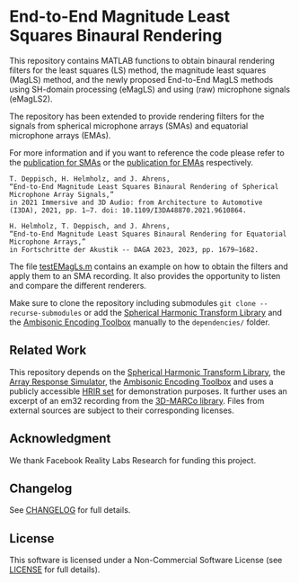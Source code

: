 # End-to-End Magnitude Least Squares Binaural Rendering
This repository contains MATLAB functions to obtain binaural rendering filters for the least squares (LS) method, the magnitude least squares (MagLS) method, and the newly proposed End-to-End MagLS methods using SH-domain processing (eMagLS) and using (raw) microphone signals (eMagLS2).

The repository has been extended to provide rendering filters for the signals from spherical microphone arrays (SMAs) and equatorial microphone arrays (EMAs).

For more information and if you want to reference the code please refer to the [publication for SMAs](https://research.chalmers.se/publication/528436/file/528436_Fulltext.pdf) or the [publication for EMAs](https://research.chalmers.se/publication/535525/file/535525_Fulltext.pdf) respectively.
   
   ```
   T. Deppisch, H. Helmholz, and J. Ahrens,
   “End-to-End Magnitude Least Squares Binaural Rendering of Spherical Microphone Array Signals,”
   in 2021 Immersive and 3D Audio: from Architecture to Automotive (I3DA), 2021, pp. 1–7. doi: 10.1109/I3DA48870.2021.9610864.
   ```
   ```
   H. Helmholz, T. Deppisch, and J. Ahrens,
   “End-to-End Magnitude Least Squares Binaural Rendering for Equatorial Microphone Arrays,”
   in Fortschritte der Akustik -- DAGA 2023, 2023, pp. 1679–1682.
   ```
   
The file [testEMagLs.m](testEMagLs.m) contains an example on how to obtain the filters and apply them to an SMA recording. It also provides the opportunity to listen and compare the different renderers.

Make sure to clone the repository including submodules `git clone --recurse-submodules` or add the [Spherical Harmonic Transform Library](https://github.com/polarch/Spherical-Harmonic-Transform) and the [Ambisonic Encoding Toolbox](https://github.com/AppliedAcousticsChalmers/ambisonic-encoding) manually to the `dependencies/` folder.

## Related Work
This repository depends on the [Spherical Harmonic Transform Library](https://github.com/polarch/Spherical-Harmonic-Transform), the [Array Response Simulator](https://github.com/polarch/Array-Response-Simulator.git), the [Ambisonic Encoding Toolbox](https://github.com/AppliedAcousticsChalmers/ambisonic-encoding) and uses a publicly accessible [HRIR set](https://zenodo.org/record/3928297) for demonstration purposes. It further uses an excerpt of an em32 recording from the [3D-MARCo library](https://zenodo.org/record/3477602). Files from external sources are subject to their corresponding licenses.

## Acknowledgment
We thank Facebook Reality Labs Research for funding this project.

## Changelog
See [CHANGELOG](CHANGELOG.md) for full details.

## License
This software is licensed under a Non-Commercial Software License (see [LICENSE](LICENSE) for full details).
